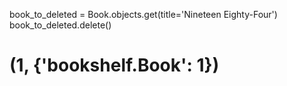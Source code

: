 book_to_deleted = Book.objects.get(title='Nineteen Eighty-Four')
book_to_deleted.delete()
# (1, {'bookshelf.Book': 1})